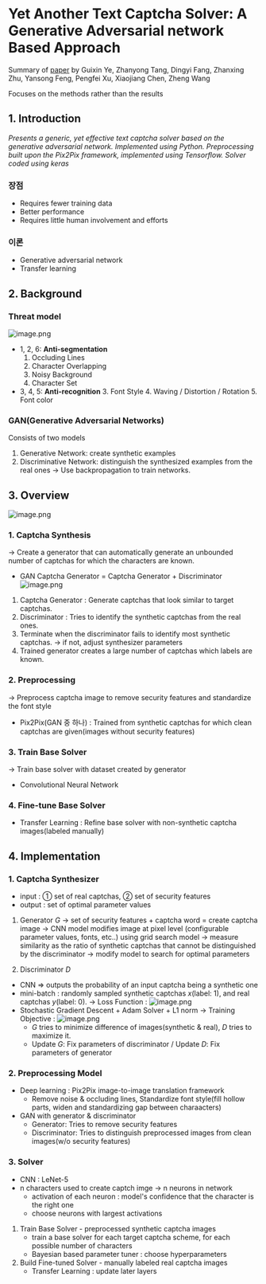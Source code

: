 # Yet Another Text Captcha Solver: A Generative Adversarial network Based Approach
Summary of [paper](https://www.lancaster.ac.uk/staff/wangz3/publications/ccs18.pdf) by Guixin Ye, Zhanyong Tang, Dingyi Fang, Zhanxing Zhu, Yansong Feng, Pengfei Xu, Xiaojiang Chen, Zheng Wang

Focuses on the methods rather than the results

## 1. Introduction
_Presents a generic, yet effective text captcha solver based on the generative adversarial network._
_Implemented using Python. Preprocessing built upon the Pix2Pix framework, implemented using Tensorflow. Solver coded using keras_
### 장점
- Requires fewer training data
- Better performance
- Requires little human involvement and efforts
### 이론
- Generative adversarial network
- Transfer learning


## 2. Background
### Threat model
![image.png](https://github.com/alstjgg/alstjgg.github.io/blob/master/Yet%20Another%20Text%20Captcha%20Solver%20A%20Generative%20Adversarial%20network%20Based%20Approach/1.png)
- 1, 2, 6: **Anti-segmentation**
    1. Occluding Lines 
    2. Character Overlapping
    3. Noisy Background
    7. Character Set
- 3, 4, 5: **Anti-recognition**
    3. Font Style
    4. Waving / Distortion / Rotation
    5. Font color

### GAN(Generative Adversarial Networks)
Consists of two models
1. Generative Network: create synthetic examples
2. Discriminative Network: distinguish the synthesized examples from the real ones
-> Use backpropagation to train networks.

## 3. Overview
![image.png](https://github.com/alstjgg/alstjgg.github.io/blob/master/Yet%20Another%20Text%20Captcha%20Solver%20A%20Generative%20Adversarial%20network%20Based%20Approach/2.png)
### 1. Captcha Synthesis
-> Create a generator that can automatically generate an unbounded number of captchas for which the characters are known.
- GAN Captcha Generator = Captcha Generator + Discriminator
![image.png](https://github.com/alstjgg/alstjgg.github.io/blob/master/Yet%20Another%20Text%20Captcha%20Solver%20A%20Generative%20Adversarial%20network%20Based%20Approach/3.png)
1. Captcha Generator : Generate captchas that look similar to target captchas.
2. Discriminator : Tries to identify the synthetic captchas from the real ones.
3. Terminate when the discriminator fails to identify most synthetic captchas.
    -> if not, adjust synthesizer parameters
4. Trained generator creates a large number of captchas which labels are known.

### 2. Preprocessing
-> Preprocess captcha image to remove security features and standardize the font style
- Pix2Pix(GAN 중 하나) : Trained from synthetic captchas for which clean captchas are given(images without security features)

### 3. Train Base Solver
-> Train base solver with dataset created by generator
- Convolutional Neural Network

### 4. Fine-tune Base Solver
- Transfer Learning : Refine base solver with non-synthetic captcha images(labeled manually)


## 4. Implementation
### 1. Captcha Synthesizer
- input :  ① set of real captchas, ② set of security features
- output : set of optimal parameter values
1. Generator _G_
-> set of security features + captcha word = create captcha image
    -> CNN model modifies image at pixel level (configurable parameter values, fonts, etc..) using grid search model
        -> measure similarity as the ratio of synthetic captchas that cannot be distinguished by the discriminator
            -> modify model to search for optimal parameters
   
2. Discriminator _D_
- CNN => outputs the probability of an input captcha being a synthetic one
- mini-batch : randomly sampled synthetic captchas _x_(label: 1), and real captchas _y_(label: 0).
    -> Loss Function : ![image.png](https://github.com/alstjgg/alstjgg.github.io/blob/master/Yet%20Another%20Text%20Captcha%20Solver%20A%20Generative%20Adversarial%20network%20Based%20Approach/4.png)
- Stochastic Gradient Descent + Adam Solver + L1 norm
    -> Training Objective : ![image.png](https://github.com/alstjgg/alstjgg.github.io/blob/master/Yet%20Another%20Text%20Captcha%20Solver%20A%20Generative%20Adversarial%20network%20Based%20Approach/5.png)
    - _G_ tries to minimize difference of images(synthetic & real), _D_ tries to maximize it.
    - Update _G_: Fix parameters of discriminator / Update _D_: Fix parameters of generator


### 2. Preprocessing Model
- Deep learning : Pix2Pix image-to-image translation framework
    - Remove noise & occluding lines, Standardize font style(fill hollow parts, widen and standardizing gap between charaacters)
- GAN with generator & discriminator
    - Generator: Tries to remove security features
    - Discriminator: Tries to distinguish preprocessed images from clean images(w/o security features)

### 3. Solver
- CNN : LeNet-5
- n characters used to create captch imge -> n neurons in network
    - activation of each neuron : model's confidence that the character is the right one
    - choose neurons with largest activations
1. Train Base Solver - preprocessed synthetic captcha images
    - train a base solver for each target captcha scheme, for each possible number of characters
    - Bayesian based parameter tuner : choose hyperparameters
2. Build Fine-tuned Solver - manually labeled real captcha images
    - Transfer Learning : update later layers


